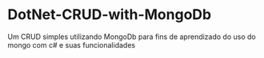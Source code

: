 # DotNet-CRUD-with-MongoDb
Um CRUD simples utilizando MongoDb para fins de aprendizado do uso do mongo com c# e suas funcionalidades
